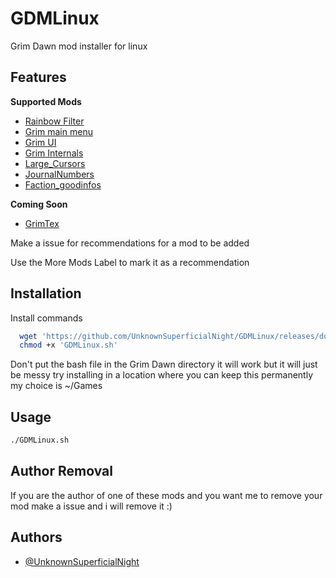 # GDMLinux

Grim Dawn mod installer for linux



## Features

**Supported Mods**
- [Rainbow Filter](https://forums.crateentertainment.com/t/tool-rainbow-filter-item-highlighting/42765)
- [Grim main menu](https://forums.crateentertainment.com/t/request-main-menu-selection/100293/17)
- [Grim UI](https://forums.crateentertainment.com/t/rel-grim-ui/86207)
- [Grim Internals](https://forums.crateentertainment.com/t/tool-grim-internals/38773)
- [Large_Cursors](https://www.nexusmods.com/grimdawn/mods/90)
- [JournalNumbers](https://www.nexusmods.com/grimdawn/mods/81)
- [Faction_goodinfos](https://www.nexusmods.com/grimdawn/mods/84)

**Coming Soon**
- [GrimTex](https://www.nexusmods.com/grimdawn/mods/141)

Make a issue for recommendations for a mod to be added

Use the More Mods Label to mark it as a recommendation
## Installation

Install commands

```bash
  wget 'https://github.com/UnknownSuperficialNight/GDMLinux/releases/download/v0.1/GDMLinux.sh'
  chmod +x 'GDMLinux.sh'
```
Don't put the bash file in the Grim Dawn directory it will work but it will just be messy try installing in a location where you can keep this permanently my choice is ~/Games
## Usage

```bash
./GDMLinux.sh
```

## Author Removal

If you are the author of one of these mods and you want me to remove your mod make a issue and i will remove it :)

## Authors

- [@UnknownSuperficialNight](https://github.com/UnknownSuperficialNight)

